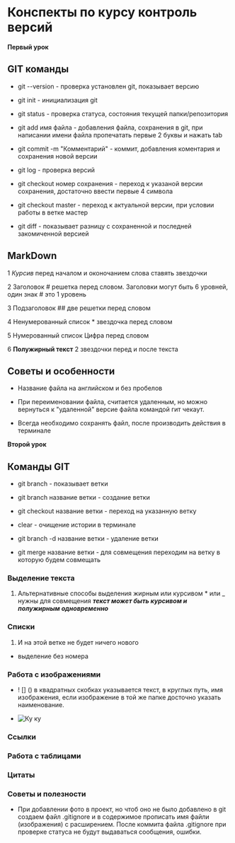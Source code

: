 # Конспекты по курсу контроль версий

**Первый урок**

## GIT команды

* git --version - проверка установлен git, показывает версию

* git init - инициализация git

* git status - проверка статуса, состояния текущей папки/репозитория

* git add имя файла - добавления файла, сохранения в git, при написании имени файла пропечатать первые 2 буквы и нажать tab

* git commit -m "Комментарий" - коммит, добавления коментария и сохранения новой версии

* git log - проверка версий

* git checkout номер сохранения - переход к указаной версии сохранения, достаточно ввести первые 4 символа

* git checkout master - переход к актуальной версии, при условии работы в ветке мастер

* git diff - показывает разницу с сохраненной и последней закомиченной версией


## MarkDown

1 *Курсив* перед началом и оконочанием слова ставять звездочки

2 Заголовок # решетка перед словом. Заголовки могут быть 6 уровней, один знак # это 1 уровень

3 Подзаголовок ## две решетки перед словом

4 Ненумерованный список * звездочка перед словом

5 Нумерованный список Цифра перед словом

6 **Полужирный текст** 2 звездочки перед и после текста

## Советы и особенности

* Название файла на английском и без пробелов

* При переименовании файла, считается удаленным, но можно вернуться к "удаленной" версие файла командой гит чекаут.

* Всегда необходимо сохранять файл, после производить действия в терминале



**Второй урок**

## Команды GIT

* git branch - показывает ветки

* git branch название ветки - создание ветки

* git checkout название ветки - переход на указанную ветку

* clear - очищение истории в терминале

* git branch -d название ветки - удаление ветки

* git merge название ветки - для совмещения переходим на ветку в которую будем совмещать


### Выделение текста

1. Альтернативные способы выделения жирным или курсивом * или _ нужны для совмещения **_текст может быть курсивом и полужирным одновременно_**


### Списки
1. И на этой ветке не будет ничего нового

* выделение без номера

### Работа с изображениями

* ! [] () в квадратных скобках указывается текст, в круглых путь, имя изображения, если изображение в той же папке досточно указать наименование.

* ![Ку ку](gb.jpg)

### Ссылки

### Работа с таблицами

### Цитаты

### Советы и полезности

* При добавлении фото в проект, но чтоб оно не было добавлено в git создаем файл .gitignore и в содержимое прописать имя файли (изображения) с расширением. После коммита файла .gitignore при проверке статуса не будут выдаваться сообщения, ошибки.